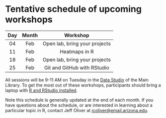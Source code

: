 # Tentative schedule of upcoming workshops

| Day | Month | Workshop                          |
|:---:|:-----:|:---------------------------------:|
| 04  | Feb   | Open lab, bring your projects     |
| 11  | Feb   | Heatmaps in R                     |
| 18  | Feb   | Open lab, bring your projects     |
| 25  | Feb   | Git and GitHub with RStudio       |

All sessions will be 9-11 AM on Tuesday in the [Data Studio](https://new.library.arizona.edu/visit/spaces/data-studio) of the Main Library. To get the most out of these workshops, participants should bring a laptop with [R and RStudio installed](https://jcoliver.github.io/learn-r/000-setup-instructions.html).

Note this schedule is generally updated at the end of each month. If you have questions about the schedule, or are interested in learning about a particular topic in R, contact Jeff Oliver at [jcoliver@email.arizona.edu](mailto:jcoliver@email.arizona.edu?subject=R%20workshop%20inquiry).
